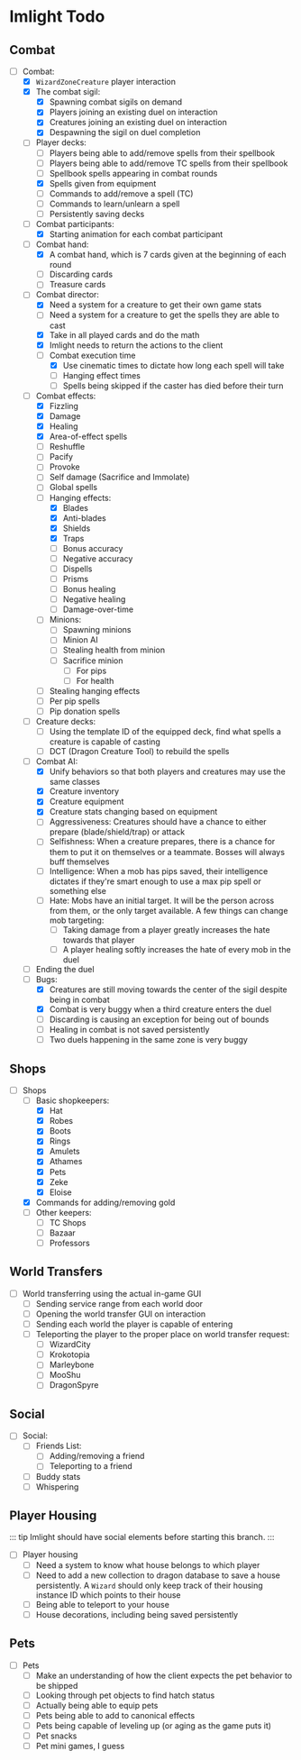 # Imlight Todo

## Combat

- [ ] Combat:
  - [x] `WizardZoneCreature` player interaction
  - [x] The combat sigil:
    - [x] Spawning combat sigils on demand
    - [x] Players joining an existing duel on interaction
    - [x] Creatures joining an existing duel on interaction
    - [x] Despawning the sigil on duel completion
  - [ ] Player decks:
    - [ ] Players being able to add/remove spells from their spellbook
    - [ ] Players being able to add/remove TC spells from their spellbook
    - [ ] Spellbook spells appearing in combat rounds
    - [x] Spells given from equipment
    - [ ] Commands to add/remove a spell (TC)
    - [ ] Commands to learn/unlearn a spell
    - [ ] Persistently saving decks
  - [ ] Combat participants:
    - [x] Starting animation for each combat participant
  - [ ] Combat hand:
    - [x] A combat hand, which is 7 cards given at the beginning of each round
    - [ ] Discarding cards
    - [ ] Treasure cards
  - [ ] Combat director:
    - [x] Need a system for a creature to get their own game stats
    - [ ] Need a system for a creature to get the spells they are able to cast
    - [x] Take in all played cards and do the math
    - [x] Imlight needs to return the actions to the client
    - [ ] Combat execution time
      - [x] Use cinematic times to dictate how long each spell will take
      - [ ] Hanging effect times
      - [ ] Spells being skipped if the caster has died before their turn
  - [ ] Combat effects:
    - [x] Fizzling
    - [x] Damage
    - [x] Healing
    - [x] Area-of-effect spells
    - [ ] Reshuffle
    - [ ] Pacify
    - [ ] Provoke
    - [ ] Self damage (Sacrifice and Immolate)
    - [ ] Global spells
    - [ ] Hanging effects:
      - [x] Blades
      - [x] Anti-blades
      - [x] Shields
      - [x] Traps
      - [ ] Bonus accuracy
      - [ ] Negative accuracy
      - [ ] Dispells
      - [ ] Prisms
      - [ ] Bonus healing
      - [ ] Negative healing
      - [ ] Damage-over-time
    - [ ] Minions:
      - [ ] Spawning minions
      - [ ] Minion AI
      - [ ] Stealing health from minion
      - [ ] Sacrifice minion
        - [ ] For pips
        - [ ] For health
    - [ ] Stealing hanging effects
    - [ ] Per pip spells
    - [ ] Pip donation spells
  - [ ] Creature decks:
    - [ ] Using the template ID of the equipped deck, find what spells a creature is capable of casting
    - [ ] DCT (Dragon Creature Tool) to rebuild the spells
  - [ ] Combat AI:
    - [x] Unify behaviors so that both players and creatures may use the same classes
    - [x] Creature inventory
    - [x] Creature equipment
    - [x] Creature stats changing based on equipment
    - [ ] Aggressiveness: Creatures should have a chance to either prepare (blade/shield/trap) or attack
    - [ ] Selfishness: When a creature prepares, there is a chance for them to put it on themselves or a teammate. Bosses will always buff themselves
    - [ ] Intelligence: When a mob has pips saved, their intelligence dictates if they're smart enough to use a max pip spell or something else
    - [ ] Hate: Mobs have an initial target. It will be the person across from them, or the only target available. A few things can change mob targeting:
      - [ ] Taking damage from a player greatly increases the hate towards that player
      - [ ] A player healing softly increases the hate of every mob in the duel
  - [ ] Ending the duel
  - [ ] Bugs:
    - [x] Creatures are still moving towards the center of the sigil despite being in combat
    - [x] Combat is very buggy when a third creature enters the duel
    - [ ] Discarding is causing an exception for being out of bounds
    - [ ] Healing in combat is not saved persistently
    - [ ] Two duels happening in the same zone is very buggy

## Shops

- [ ] Shops
  - [ ] Basic shopkeepers:
    - [x] Hat
    - [x] Robes
    - [x] Boots
    - [x] Rings
    - [x] Amulets
    - [x] Athames
    - [x] Pets
    - [x] Zeke
    - [x] Eloise
  - [x] Commands for adding/removing gold
  - [ ] Other keepers:
    - [ ] TC Shops
    - [ ] Bazaar
    - [ ] Professors

## World Transfers

- [ ] World transferring using the actual in-game GUI
  - [ ] Sending service range from each world door
  - [ ] Opening the world transfer GUI on interaction
  - [ ] Sending each world the player is capable of entering
  - [ ] Teleporting the player to the proper place on world transfer request:
    - [ ] WizardCity
    - [ ] Krokotopia
    - [ ] Marleybone
    - [ ] MooShu
    - [ ] DragonSpyre

## Social

- [ ] Social:
  - [ ] Friends List:
    - [ ] Adding/removing a friend
    - [ ] Teleporting to a friend
  - [ ] Buddy stats
  - [ ] Whispering

## Player Housing

::: tip
Imlight should have social elements before starting this branch.
:::

- [ ] Player housing
  - [ ] Need a system to know what house belongs to which player
  - [ ] Need to add a new collection to dragon database to save a house persistently. A `Wizard` should only keep track of their housing instance ID which points to their house
  - [ ] Being able to teleport to your house
  - [ ] House decorations, including being saved persistently

## Pets

- [ ] Pets
  - [ ] Make an understanding of how the client expects the pet behavior to be shipped
  - [ ] Looking through pet objects to find hatch status
  - [ ] Actually being able to equip pets
  - [ ] Pets being able to add to canonical effects
  - [ ] Pets being capable of leveling up (or aging as the game puts it)
  - [ ] Pet snacks
  - [ ] Pet mini games, I guess
